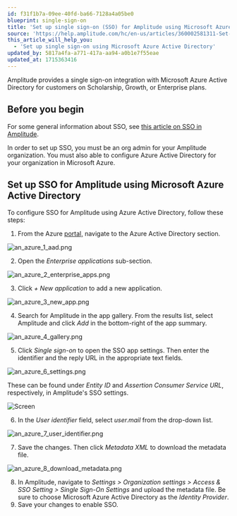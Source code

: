 ```yaml
---
id: f31f1b7a-09ee-40fd-ba66-7128a4a05be0
blueprint: single-sign-on
title: 'Set up single sign-on (SSO) for Amplitude using Microsoft Azure Active Directory'
source: 'https://help.amplitude.com/hc/en-us/articles/360002581311-Set-up-single-sign-on-SSO-for-Amplitude-using-Microsoft-Azure-Active-Directory'
this_article_will_help_you:
  - 'Set up single sign-on using Microsoft Azure Active Directory'
updated_by: 5817a4fa-a771-417a-aa94-a0b1e7f55eae
updated_at: 1715363416
---
```

Amplitude provides a single sign-on integration with Microsoft Azure Active Directory for customers on Scholarship, Growth, or Enterprise plans.

## Before you begin

For some general information about SSO, see [this article on SSO in Amplitude](/docs/admin/single-sign-on/sso).

In order to set up SSO, you must be an org admin for your Amplitude organization. You must also able to configure Azure Active Directory for your organization in Microsoft Azure.

## Set up SSO for Amplitude using Microsoft Azure Active Directory

To configure SSO for Amplitude using Azure Active Directory, follow these steps:

1. From the Azure [portal,](https://portal.azure.com) navigate to the Azure Active Directory section.

![an_azure_1_aad.png](/docs/output/img/single-sign-on/an-azure-1-aad-png.png)

2. Open the *Enterprise applications* sub-section.

![an_azure_2_enterprise_apps.png](/docs/output/img/single-sign-on/an-azure-2-enterprise-apps-png.png)

3. Click *+ New application* to add a new application.

![an_azure_3_new_app.png](/docs/output/img/single-sign-on/an-azure-3-new-app-png.png)

4. Search for Amplitude in the app gallery. From the results list, select Amplitude and click *Add* in the bottom-right of the app summary.

![an_azure_4_gallery.png](/docs/output/img/single-sign-on/an-azure-4-gallery-png.png)

5. Click *Single sign-on* to open the SSO app settings. Then enter the identifier and the reply URL in the appropriate text fields.

![an_azure_6_settings.png](/docs/output/img/single-sign-on/an-azure-6-settings-png.png)

These can be found under *Entity ID* and *Assertion Consumer Service URL*, respectively, in Amplitude's SSO settings.

![Screen](/docs/output/img/single-sign-on/screen.png)  
  
6. In the *User identifier* field, select *user.mail* from the drop-down list.

![an_azure_7_user_identifier.png](/docs/output/img/single-sign-on/an-azure-7-user-identifier-png.png)

7. Save the changes. Then click *Metadata XML* to download the metadata file.

![an_azure_8_download_metadata.png](/docs/output/img/single-sign-on/an-azure-8-download-metadata-png.png)

8. In Amplitude, navigate to *Settings > Organization settings > Access & SSO Setting > Single Sign-On Settings* and upload the metadata file. Be sure to choose Microsoft Azure Active Directory as the *Identity Provider*.
9. Save your changes to enable SSO.